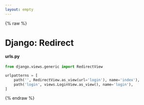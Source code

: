 ```yaml
---
layout: empty
---
```


{% raw %}

# Django: Redirect

#### urls.py
```python
from django.views.generic import RedirectView

urlpatterns = [
    path('', RedirectView.as_view(url='login'), name='index'),
    path('login', views.LoginView.as_view(), name='login'),
]
```

{% endraw %}
